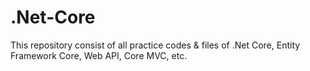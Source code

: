 # .Net-Core
This repository consist of all practice codes &amp; files of .Net Core, Entity Framework Core, Web API, Core MVC, etc.

